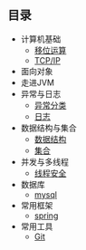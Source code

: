 ## 目录

+ 计算机基础
  + [移位运算](https://github.com/fly2022/JavaInterview/blob/master/docs/%E8%AE%A1%E7%AE%97%E6%9C%BA%E5%9F%BA%E7%A1%80/TCP%E4%B8%8EIP.md)
  + [TCP/IP](https://github.com/fly2022/JavaInterview/blob/master/docs/%E8%AE%A1%E7%AE%97%E6%9C%BA%E5%9F%BA%E7%A1%80/TCP%E4%B8%8EIP.md)
+ 面向对象
+ 走进JVM
+ 异常与日志
  + [异常分类](https://github.com/fly2022/JavaInterview/blob/master/docs/%E8%AE%A1%E7%AE%97%E6%9C%BA%E5%9F%BA%E7%A1%80/TCP%E4%B8%8EIP.md)
  + [日志](https://github.com/fly2022/JavaInterview/blob/master/docs/%E8%AE%A1%E7%AE%97%E6%9C%BA%E5%9F%BA%E7%A1%80/TCP%E4%B8%8EIP.md)
+ 数据结构与集合
  + [数据结构](https://github.com/fly2022/JavaInterview/blob/master/docs/%E8%AE%A1%E7%AE%97%E6%9C%BA%E5%9F%BA%E7%A1%80/TCP%E4%B8%8EIP.md)
  + [集合](https://github.com/fly2022/JavaInterview/blob/master/docs/%E8%AE%A1%E7%AE%97%E6%9C%BA%E5%9F%BA%E7%A1%80/TCP%E4%B8%8EIP.md)
+ 并发与多线程
  + [线程安全](https://github.com/fly2022/JavaInterview/blob/master/docs/concurrent/%E7%BA%BF%E7%A8%8B%E5%AE%89%E5%85%A8.md)
+ 数据库
  + [mysql](https://github.com/fly2022/JavaInterview/blob/master/docs/%E6%95%B0%E6%8D%AE%E5%BA%93/mysql.md)
+ 常用框架
  + [spring](https://github.com/fly2022/JavaInterview/blob/master/docs/%E6%95%B0%E6%8D%AE%E5%BA%93/mysql.md)
+ 常用工具
  + [Git](https://github.com/fly2022/JavaInterview/blob/master/docs/tools/git%E5%B8%B8%E7%94%A8%E5%91%BD%E4%BB%A4.md)
